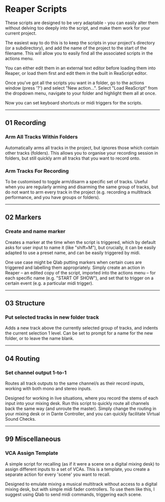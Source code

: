 # Reaper Scripts

These scripts are designed to be very adaptable - you can easily alter them without delving too deeply into the script, and make them work for your current project.

The easiest way to do this is to keep the scripts in your project's directory (or a subdirectory), and add the name of the project to the start of the filename. This will allow you to easily find all the associated scripts in the actions menu.

You can either edit them in an external text editor before loading them into Reaper, or load them first and edit them in the built in ReaScript editor.

Once you've got all the scripts you want in a folder, go to the actions window (press '?') and select "New action...". Select "Load ReaScript" from the dropdown menu, navigate to your folder and highlight them all at once.

Now you can set keyboard shortcuts or midi triggers for the scripts.

----

## 01 Recording

### Arm All Tracks Within Folders

Automatically arms all tracks in the project, but ignores those which contain other tracks (folders). This allows you to organise your recording session in folders, but still quickly arm all tracks that you want to record onto.

### Arm Tracks For Recording

To be customised to toggle arm/disarm a specific set of tracks. Useful when you are regularly arming and disarming the same group of tracks, but do not want to arm every track in the project (e.g. recording a multitrack performance, and you have groups or folders).

----

## 02 Markers

### Create and name marker

Creates a marker at the time when the script is triggered, which by default asks for user input to name it (like "shift+M"), but crucially, it can be easily adapted to use a preset name, and can be easily triggered by midi.

One use case might be Qlab putting markers when certain cues are triggered and labelling them appropriately. Simply create an action in Reaper – an edited copy of the script, imported into the actions menu – for each specific name (e.g. "START OF SHOW"), and set that to trigger on a certain event (e.g. a particular midi trigger).

----

## 03 Structure

### Put selected tracks in new folder track

Adds a new track above the currently selected group of tracks, and indents the current selection 1 level. Can be set to prompt for a name for the new folder, or to leave the name blank.

----

## 04 Routing

### Set channel output 1-to-1

Routes all track outputs to the same channel/s as their record inputs, working with both mono and stereo inputs.

Designed for working in live situations, where you record the stems of each input into your mixing desk. Run this script to quickly route all channels back the same way (and unroute the master). Simply change the routing in your mixing desk or in Dante Controller, and you can quickly facilitate Virtual Sound Checks.

----

## 99 Miscellaneous

### VCA Assign Template

A simple script for recalling (as if it were a scene on a digital mixing desk) to assign different inputs to a set of VCAs. This is a template, you create a separate action for every 'scene' you want to recall.

Designed to emulate mixing a musical multitrack without access to a digital mixing desk, but with simple midi fader controllers. To use them like this, I suggest using Qlab to send midi commands, triggering each scene.
